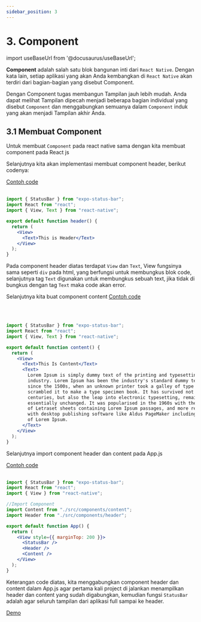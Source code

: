 ```yaml
---
sidebar_position: 3
---
```


# 3. Component

import useBaseUrl from '@docusaurus/useBaseUrl';

**Component** adalah salah satu blok bangunan inti dari `React Native`. Dengan kata lain, setiap aplikasi yang akan Anda kembangkan di `React Native` akan terdiri dari bagian-bagian yang disebut Component.

Dengan Component tugas membangun Tampilan jauh lebih mudah. Anda dapat melihat Tampilan dipecah menjadi beberapa bagian individual yang disebut `Component` dan menggabungkan semuanya dalam `Component` induk yang akan menjadi Tampilan akhir Anda.

## 3.1 Membuat Component

Untuk membuat `Component` pada react native sama dengan kita membuat component pada React js

Selanjutnya kita akan implementasi membuat component header, berikut codenya:

<a class="btn-example-code" href="https://github.com/demo-dumbways/ebook-code-results-stage-2/tree/3-frontend-react-js-fundamental/src">
Contoh code
</a>

<br />
<br />

```jsx title=src/components/header.js
import { StatusBar } from "expo-status-bar";
import React from "react";
import { View, Text } from "react-native";

export default function header() {
  return (
    <View>
      <Text>This is Header</Text>
    </View>
  );
}
```

Pada component header diatas terdapat `View` dan `Text`, View fungsinya sama seperti `div` pada html, yang berfungsi untuk membungkus blok code, selanjutnya tag `Text` digunakan untuk membungkus sebuah text, jika tidak di bungkus dengan tag `Text` maka code akan error.

Selanjutnya kita buat component content
<a class="btn-example-code" href="https://github.com/demo-dumbways/ebook-code-results-stage-2/tree/3-frontend-react-js-fundamental/src">
Contoh code
</a>

<br />
<br />

```jsx title=src/components/content.js
import { StatusBar } from "expo-status-bar";
import React from "react";
import { View, Text } from "react-native";

export default function content() {
  return (
    <View>
      <Text>This Is Content</Text>
      <Text>
        Lorem Ipsum is simply dummy text of the printing and typesetting
        industry. Lorem Ipsum has been the industry's standard dummy text ever
        since the 1500s, when an unknown printer took a galley of type and
        scrambled it to make a type specimen book. It has survived not only five
        centuries, but also the leap into electronic typesetting, remaining
        essentially unchanged. It was popularised in the 1960s with the release
        of Letraset sheets containing Lorem Ipsum passages, and more recently
        with desktop publishing software like Aldus PageMaker including versions
        of Lorem Ipsum.
      </Text>
    </View>
  );
}
```

Selanjutnya import component header dan content pada App.js

<a class="btn-example-code" href="https://github.com/demo-dumbways/ebook-code-results-stage-2/tree/3-frontend-react-js-fundamental/src">
Contoh code
</a>

<br />
<br />

```jsx title=App.js
import { StatusBar } from "expo-status-bar";
import React from "react";
import { View } from "react-native";

//Import Component
import Content from "./src/components/content";
import Header from "./src/components/header";

export default function App() {
  return (
    <View style={{ marginTop: 200 }}>
      <StatusBar />
      <Header />
      <Content />
    </View>
  );
}
```

Keterangan code diatas, kita menggabungkan component header dan content dalam App.js agar pertama kali project di jalankan menampilkan header dan content yang sudah digabungkan, kemudian fungsi `StatusBar` adalah agar seluruh tampilan dari aplikasi full sampai ke header.


<div>
<a class="btn-demo" href="https://snack.expo.dev/@demo.dumbways/github.com-demo-dumbways-fundamental-react-native@1.component">
Demo
</a>
</div>